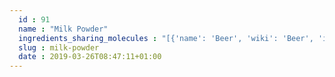 ```yaml
---
  id : 91
  name : "Milk Powder"
  ingredients_sharing_molecules : "[{'name': 'Beer', 'wiki': 'Beer', 'id': 9, 'category': 'Beverage Alcoholic', 'common_molecules': [6202, 31291, 6998, 8193, 8158, 7895, 644104, 8163, 8094, 798, 1130, 985, 5284507, 996, 643731, 8025, 8180]}, {'name': 'Butter', 'wiki': 'Butter', 'id': 60, 'category': 'Dairy', 'common_molecules': [6202, 31291, 6998, 8193, 12810, 7895, 644104, 8163, 8094, 996, 798, 1130, 8158, 11622, 61204, 8025, 8180]}, {'name': 'Tea', 'wiki': 'Tea', 'id': 310, 'category': 'Plant', 'common_molecules': [6202, 5284507, 6998, 8158, 644104, 8163, 798, 31284, 8094, 1130, 638014, 5352876, 1549778, 996, 643731, 8025, 8180]}, {'name': 'Mango', 'wiki': 'Mango', 'id': 190, 'category': 'Fruit', 'common_molecules': [6202, 8193, 12810, 7895, 644104, 798, 8094, 1130, 8158, 11622, 638014, 1549778, 996, 643731, 985, 8180]}, {'name': 'Mushroom', 'wiki': 'Mushroom', 'id': 246, 'category': 'Fungus', 'common_molecules': [6202, 5284507, 6998, 8193, 8158, 7895, 644104, 8163, 798, 31284, 8094, 1130, 638014, 996, 985, 8180]}]"
  slug : milk-powder
  date : 2019-03-26T08:47:11+01:00
---
```



